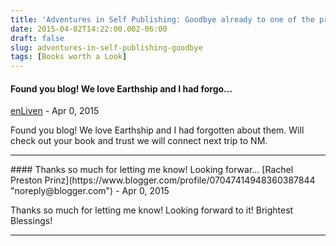 ```yaml
---
title: 'Adventures in Self Publishing: Goodbye already to one of the printed versions of the book.'
date: 2015-04-02T14:22:00.002-06:00
draft: false
slug: adventures-in-self-publishing-goodbye
tags: [Books worth a Look]
---
```


#### Found you blog! We love Earthship and I had forgo...
[enLiven](https://www.blogger.com/profile/07179230632154461410 "noreply@blogger.com") - <time datetime="2015-04-12T11:20:28.064-06:00">Apr 0, 2015</time>

Found you blog! We love Earthship and I had forgotten about them. Will check out your book and trust we will connect next trip to NM.
<hr />
#### Thanks so much for letting me know! Looking forwar...
[Rachel Preston Prinz](https://www.blogger.com/profile/07047414948360387844 "noreply@blogger.com") - <time datetime="2015-04-12T15:50:06.357-06:00">Apr 0, 2015</time>

Thanks so much for letting me know! Looking forward to it! Brightest Blessings!
<hr />
